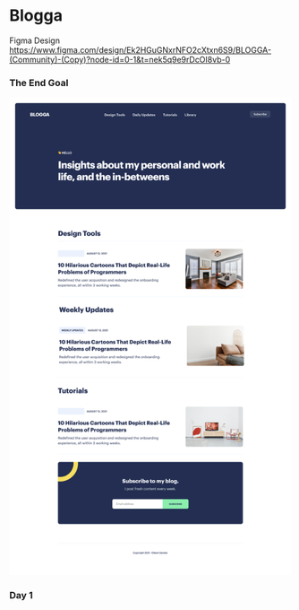 # Blogga
Figma Design https://www.figma.com/design/Ek2HGuGNxrNFO2cXtxn6S9/BLOGGA-(Community)-(Copy)?node-id=0-1&t=nek5q9e9rDcOI8vb-0

### The End Goal
![image](development/goal.png)

### Day 1